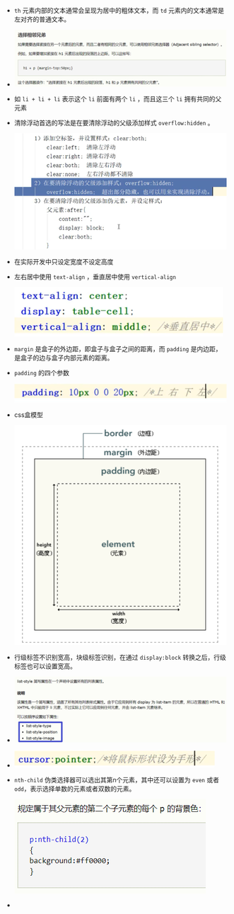 + `th` 元素内部的文本通常会呈现为居中的粗体文本，而 `td` 元素内的文本通常是左对齐的普通文本。

+ ![image-20210302125408805](https://raw.githubusercontent.com/smallzhong/picgo-pic-bed/master/image-20210302125408805.png)

+ 如 `li + li + li` 表示这个 `li` 前面有两个 `li` ，而且这三个 `li` 拥有共同的父元素

+ 清除浮动首选的写法是在要清除浮动的父级添加样式 `overflow:hidden` 。

  ![image-20210303171516272](https://raw.githubusercontent.com/smallzhong/picgo-pic-bed/master/image-20210303171516272.png)

+ 在实际开发中只设定宽度不设定高度

+ 左右居中使用 `text-align` ，垂直居中使用 `vertical-align`

  ![image-20210303173444005](https://raw.githubusercontent.com/smallzhong/picgo-pic-bed/master/image-20210303173444005.png)

+ `margin` 是盒子的外边距，即盒子与盒子之间的距离，而 `padding` 是内边距，是盒子的边与盒子内部元素的距离。

+ `padding` 的四个参数

  ![image-20210303174511001](https://raw.githubusercontent.com/smallzhong/picgo-pic-bed/master/image-20210303174511001.png)

+ css盒模型

  ![image-20210303180819232](https://raw.githubusercontent.com/smallzhong/picgo-pic-bed/master/image-20210303180819232.png)

+ 行级标签不识别宽高，块级标签识别，在通过 `display:block` 转换之后，行级标签也可以设置宽高。

+ ![image-20210303182105324](https://raw.githubusercontent.com/smallzhong/picgo-pic-bed/master/image-20210303182105324.png)

+ ![image-20210303191101079](https://raw.githubusercontent.com/smallzhong/picgo-pic-bed/master/image-20210303191101079.png)

+ `nth-child` 伪类选择器可以选出其第n个元素，其中还可以设置为 `even` 或者 `odd`，表示选择单数的元素或者双数的元素。

  ![image-20210304211535552](https://raw.githubusercontent.com/smallzhong/picgo-pic-bed/master/image-20210304211535552.png)
  
+ 